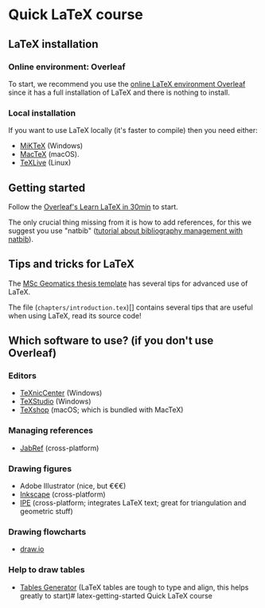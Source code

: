 

# Quick LaTeX course

## LaTeX installation


### Online environment: Overleaf

To start, we recommend you use the [online LaTeX environment Overleaf](https://www.overleaf.com) since it has a full installation of LaTeX and there is nothing to install.

### Local installation

If you want to use LaTeX locally (it's faster to compile) then you need either:

  - [MiKTeX](http://miktex.org/about) (Windows) 
  - [MacTeX](https://tug.org/mactex) (macOS). 
  - [TeXLive](https://www.tug.org/texlive) (Linux)


## Getting started

Follow the [Overleaf's Learn LaTeX in 30min](https://www.overleaf.com/learn/latex/Learn_LaTeX_in_30_minutes) to start.

The only crucial thing missing from it is how to add references, for this we suggest you use "natbib" ([tutorial about bibliography management with natbib](https://www.overleaf.com/learn/latex/Bibliography_management_with_natbib)).


## Tips and tricks for LaTeX

The [MSc Geomatics thesis template](https://github.com/tudelft3d/msc_geomatics_thesis_template) has several tips for advanced use of LaTeX.

The file (`chapters/introduction.tex`)[] contains several tips that are useful when using LaTeX, read its source code!


## Which software to use? (if you don't use Overleaf)

### Editors

  - [TeXnicCenter](http://www.texniccenter.org) (Windows)
  - [TeXStudio](https://www.texstudio.org/) (Windows)
  - [TeXshop](http://pages.uoregon.edu/koch/texshop/) (macOS; which is bundled with MacTeX)

### Managing references

  - [JabRef](http://jabref.sourceforge.net) (cross-platform)

### Drawing figures

  - Adobe Illustrator (nice, but €€€)
  - [Inkscape](https://inkscape.org/en/) (cross-platform)
  - [IPE](http://ipe.otfried.org/) (cross-platform; integrates LaTeX text; great for triangulation and geometric stuff)

### Drawing flowcharts

  - [draw.io](https://www.draw.io/)  


### Help to draw tables

  - [Tables Generator](https://www.tablesgenerator.com/) (LaTeX tables are tough to type and align, this helps greatly to start)# latex-getting-started
Quick LaTeX course

